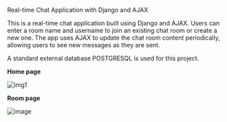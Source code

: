 Real-time Chat Application with Django and AJAX

This is a real-time chat application built using Django and AJAX. Users can enter a room name and username to join an existing chat room or create a new one. The app uses AJAX to update the chat room content periodically, allowing users to see new messages as they are sent.

A standard external database POSTGRESQL is used for this project.

**Home page**

![img1](https://github.com/linaticcode/CHAT_APP/assets/105580131/e4fcff61-61b9-4e7d-9751-4c3561189a52)


**Room page**

![image](https://github.com/linaticcode/CHAT_APP/assets/105580131/a3b2145f-6db3-4ced-81b5-ed126c273e70)

